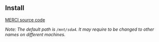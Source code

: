 ## Install
[MERCI source code](https://github.com/SNU-ARC/MERCI)

*Note: The default path is `/mnt/sda4`. It may require to be changed to other names on different machines.*
